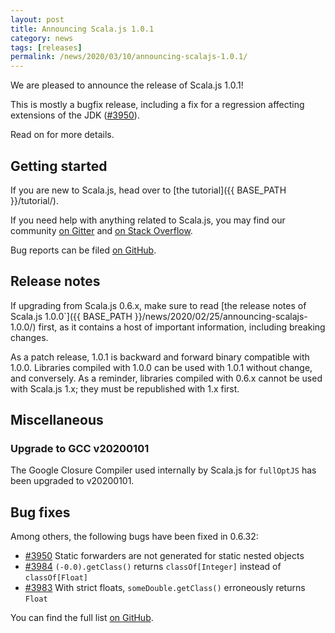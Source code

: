 ```yaml
---
layout: post
title: Announcing Scala.js 1.0.1
category: news
tags: [releases]
permalink: /news/2020/03/10/announcing-scalajs-1.0.1/
---
```



We are pleased to announce the release of Scala.js 1.0.1!

This is mostly a bugfix release, including a fix for a regression affecting extensions of the JDK ([#3950](https://github.com/scala-js/scala-js/issues/3950)).

Read on for more details.

<!--more-->

## Getting started

If you are new to Scala.js, head over to [the tutorial]({{ BASE_PATH }}/tutorial/).

If you need help with anything related to Scala.js, you may find our community [on Gitter](https://gitter.im/scala-js/scala-js) and [on Stack Overflow](https://stackoverflow.com/questions/tagged/scala.js).

Bug reports can be filed [on GitHub](https://github.com/scala-js/scala-js/issues).

## Release notes

If upgrading from Scala.js 0.6.x, make sure to read [the release notes of Scala.js 1.0.0`]({{ BASE_PATH }}/news/2020/02/25/announcing-scalajs-1.0.0/) first, as it contains a host of important information, including breaking changes.

As a patch release, 1.0.1 is backward and forward binary compatible with 1.0.0.
Libraries compiled with 1.0.0 can be used with 1.0.1 without change, and conversely.
As a reminder, libraries compiled with 0.6.x cannot be used with Scala.js 1.x; they must be republished with 1.x first.

## Miscellaneous

### Upgrade to GCC v20200101

The Google Closure Compiler used internally by Scala.js for `fullOptJS` has been upgraded to v20200101.

## Bug fixes

Among others, the following bugs have been fixed in 0.6.32:

* [#3950](https://github.com/scala-js/scala-js/issues/3950) Static forwarders are not generated for static nested objects
* [#3984](https://github.com/scala-js/scala-js/issues/3984) `(-0.0).getClass()` returns `classOf[Integer]` instead of `classOf[Float]`
* [#3983](https://github.com/scala-js/scala-js/issues/3983) With strict floats, `someDouble.getClass()` erroneously returns `Float`

You can find the full list [on GitHub](https://github.com/scala-js/scala-js/issues?q=is%3Aissue+milestone%3Av1.0.1+is%3Aclosed).
